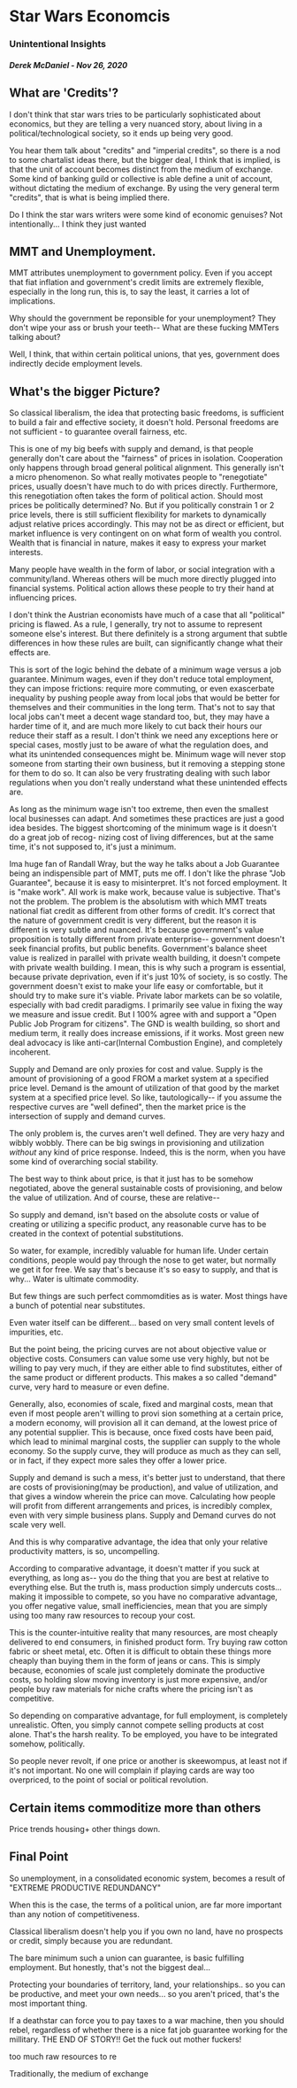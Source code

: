 # Star Wars Economcis
### Unintentional Insights
##### Derek McDaniel - Nov 26, 2020

## What are 'Credits'?

I don't think that star wars tries to be particularly sophisticated about economics, but they are telling
a very nuanced story, about living in a political/technological society, so it ends up being very good.

You hear them talk about "credits" and "imperial credits", so there is a nod to some chartalist ideas there,
but the bigger deal, I think that is implied, is that the unit of account becomes distinct from the medium
of exchange.  Some kind of banking guild or collective is able define a unit of account, without dictating the
medium of exchange.  By using the very general term "credits", that is what is being implied there.

Do I think the star wars writers were some kind of economic genuises? Not intentionally... I think they just
wanted 

## MMT and Unemployment.

MMT attributes unemployment to government policy.  Even if you accept that fiat inflation and government's credit
limits are extremely flexible, especially in the long run, this is, to say the least, it carries a lot of
implications.
 

Why should the government be reponsible for your unemployment? They don't wipe your ass or brush your teeth--
What are these fucking MMTers talking about?

Well, I think, that within certain political unions, that yes, government does indirectly decide employment levels.

## What's the bigger Picture?

So classical liberalism, the idea that protecting basic freedoms, is sufficient to build a fair and effective society,
it doesn't hold.  Personal freedoms are not sufficient - to guarantee overall fairness, etc.

This is one of my big beefs with supply and demand, is that people generally don't care about the "fairness" of prices
in isolation.  Cooperation only happens through broad general political alignment.  This generally isn't a micro
phenomenon.  So what really motivates people to "renegotiate" prices, usually doesn't have much to do with prices directly.
Furthermore, this renegotiation often takes the form of political action.  Should most prices be politically determined?
No. But if you politically constrain 1 or 2 price levels, there is still sufficient flexibility for markets to dynamically
adjust relative prices accordingly.  This may not be as direct or efficient, but market influence is very contingent on
on what form of wealth you control.  Wealth that is financial in nature, makes it easy to express your market interests.

Many people have wealth in the form of labor, or social integration with a community/land.  Whereas others will be much
more directly plugged into financial systems.  Political action allows these people to try their hand at influencing
prices.

I don't think the Austrian economists have much of a case that all "political" pricing is flawed.  As a rule, I generally,
try not to assume to represent someone else's interest.  But there definitely is a strong argument that subtle differences
in how these rules are built, can significantly change what their effects are.

This is sort of the logic behind the debate of a minimum wage versus a job guarantee.  Minimum wages, even if they don't
reduce total employment, they can impose frictions: require more commuting, or even exascerbate inequality by pushing 
people away from local jobs that would be better for themselves and their communities in the long term.  That's not to
say that local jobs can't meet a decent wage standard too, but, they may have a harder time of it, and are much more 
likely to cut back their hours our reduce their staff as a result.  I don't think we need any exceptions here or special
cases, mostly just to be aware of what the regulation does, and what its unintended consequences might be.  Minimum wage
will never stop someone from starting their own business, but it removing a stepping stone for them to do so.  It can also
be very frustrating dealing with such labor regulations when you don't really understand what these unintended effects are.

As long as the minimum wage isn't too extreme, then even the smallest local businesses can adapt.  And sometimes these
practices are just a good idea besides.  The biggest shortcoming of the minimum wage is it doesn't do a great job of recog-
nizing cost of living differences, but at the same time, it's not supposed to, it's just a minimum.

Ima huge fan of Randall Wray, but the way he talks about a Job Guarantee being an indispensible part of MMT, puts me off.
I don't like the phrase "Job Guarantee", because it is easy to misinterpret.  It's not forced employment.  It is "make
work".  All work is make work, because value is subjective.  That's not the problem.  The problem is the absolutism
with which MMT treats national fiat credit as different from other forms of credit.  It's correct that the nature of
government credit is very different, but the reason it is different is very subtle and nuanced.  It's because 
government's value proposition is totally different from private enterprise-- government doesn't seek financial profits,
but public benefits.  Government's balance sheet value is realized in parallel with private wealth building, it doesn't
compete with private wealth building.  I mean, this is why such a program is essential, because private deprivation,
even if it's just 10% of society, is so costly.  The government doesn't exist to make your life easy or comfortable,
but it should try to make sure it's viable.  Private labor markets can be so volatile, especially with bad credit
paradigms.  I primarily see value in fixing the way we measure and issue credit.  But I 100% agree with and support
a "Open Public Job Program for citizens".  The GND is wealth building, so short and medium term, it really does
increase emissions, if it works.  Most green new deal advocacy is like anti-car(Internal Combustion Engine),
and completely incoherent.

Supply and Demand are only proxies for cost and value.  Supply is the amount of provisioning of a good FROM a market system
at a specified price level.  Demand is the amount of utilization of that good by the market system at a specified price level.
So like, tautologically-- if you assume the respective curves are "well defined", then the market price is the intersection
of supply and demand curves.

The only problem is, the curves aren't well defined.  They are very hazy and wibbly wobbly.  There can be big
swings in provisioning and utilization *without* any kind of price response.  Indeed, this is the norm, when you 
have some kind of overarching social stability.

The best way to think about price, is that it just has to be somehow negotiated, above the general sustainable costs
of provisioning, and below the value of utilization.  And of course, these are relative--

So supply and demand, isn't based on the absolute costs or value of creating or utilizing a specific product, any
reasonable curve has to be created in the context of potential substitutions.

So water, for example, incredibly valuable for human life.  Under certain conditions, people would pay through the
nose to get water, but normally we get it for free.  We say that's because it's so easy to supply, and that is
why...  Water is ultimate commodity.  

But few things are such perfect commomdities as is water.  Most things have a bunch of potential near substitutes.

Even water itself can be different... based on very small content levels of impurities, etc.

But the point being, the pricing curves are not about objective value or objective costs.  Consumers can value
some use very highly, but not be willing to pay very much, if they are either able to find substitutes, either
of the same product or different products.  This makes a so called "demand" curve, very hard to measure or
even define.  


Generally, also, economies of scale, fixed and marginal costs, mean that even if most people aren't willing to provi
sion something at a certain price, a modern economy, will provision all it can demand, at the lowest price of any
potential supplier.  This is because, once fixed costs have been paid, which lead to minimal marginal costs, the
supplier can supply to the whole economy.  So the supply curve, they will produce as much as they can sell,
or in fact, if they expect more sales they offer a lower price.

Supply and demand is such a mess, it's better just to understand, that there are costs of provisioning(may be production),
and value of utilization, and that gives a window wherein the price can move.  Calculating how people will profit from
different arrangements and prices, is incredibly complex, even with very simple business plans.  Supply and Demand 
curves do not scale very well.

And this is why comparative advantage, the idea that only your relative productivity matters, is so, uncompelling.

According to comparative advantage, it doesn't matter if you suck at everything, as long as-- you do the thing
that you are best at relative to everything else.  But the truth is, mass production simply undercuts costs...
making it impossible to compete, so you have no comparative advantage, you offer negative value, small inefficiencies,
mean that you are simply using too many raw resources to recoup your cost.

This is the counter-intuitive reality that many resources, are most cheaply delivered to end consumers, in finished
product form.  Try buying raw cotton fabric or sheet metal, etc.  Often it is difficult to obtain these things more
cheaply than buying them in the form of jeans or cans.  This is simply because, economies of scale just completely
dominate the productive costs, so holding slow moving inventory is just more expensive, and/or people buy raw 
materials for niche crafts where the pricing isn't as competitive.

So depending on comparative advantage, for full employment, is completely unrealistic.  Often, you simply cannot
compete selling products at cost alone.  That's the harsh reality.  To be employed, you have to be integrated
somehow, politically.

So people never revolt, if one price or another is skeewompus, at least not if it's not important.
No one will complain if playing cards are way too overpriced, to the point of social or political revolution.

## Certain items commoditize more than others

Price trends housing+ other things down.

## Final Point

So unemployment, in a consolidated economic system, becomes a result of "EXTREME PRODUCTIVE REDUNDANCY"

When this is the case, the terms of a political union, are far more important than any notion of competitiveness.

Classical liberalism doesn't help you if you own no land, have no prospects or credit, simply because you are redundant.

The bare minimum such a union can guarantee, is basic fulfilling employment.  But honestly, that's not the biggest deal...

Protecting your boundaries of territory, land, your relationships.. so you can be productive, and meet your own needs...
so you aren't priced, that's the most important thing.

If a deathstar can force you to pay taxes to a war machine, then you should rebel, regardless of whether there is 
a nice fat job guarantee working for the millitary.  THE END OF STORY!! Get the fuck out mother fuckers!

too much raw resources to re

Traditionally, the medium of exchange 

